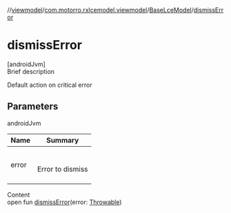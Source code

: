 //[viewmodel](../../index.md)/[com.motorro.rxlcemodel.viewmodel](../index.md)/[BaseLceModel](index.md)/[dismissError](dismiss-error.md)



# dismissError  
[androidJvm]  
Brief description  


Default action on critical error



## Parameters  
  
androidJvm  
  
|  Name|  Summary| 
|---|---|
| error| <br><br>Error to dismiss<br><br>
  
  
Content  
open fun [dismissError](dismiss-error.md)(error: [Throwable](https://kotlinlang.org/api/latest/jvm/stdlib/kotlin/-throwable/index.html))  



